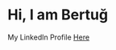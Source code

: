 # **Hi, I am Bertuğ**

My LinkedIn Profile [Here](https://www.linkedin.com/in/bertu%C4%9F-inal-1874781ab)

